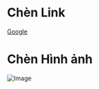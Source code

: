 # Chèn Link

[Google](https://www.google.com/)

# Chèn Hình ảnh

![Image](https://picsum.photos/200)
